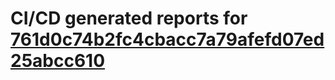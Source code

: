 # CI/CD generated reports for [761d0c74b2fc4cbacc7a79afefd07ed25abcc610](https://github.com/hydephp/develop/commit/761d0c74b2fc4cbacc7a79afefd07ed25abcc610)
